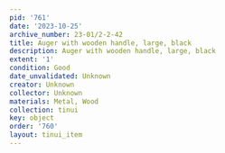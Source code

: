 ```yaml
---
pid: '761'
date: '2023-10-25'
archive_number: 23-01/2-2-42
title: Auger with wooden handle, large, black
description: Auger with wooden handle, large, black
extent: '1'
condition: Good
date_unvalidated: Unknown
creator: Unknown
collector: Unknown
materials: Metal, Wood
collection: tinui
key: object
order: '760'
layout: tinui_item
---
```

